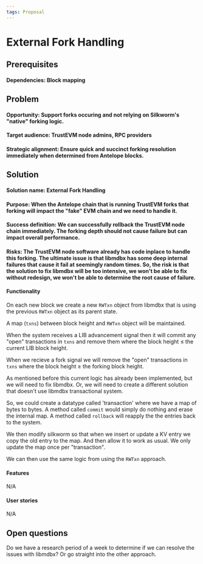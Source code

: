 ```yaml
---
tags: Proposal
---
```


# External Fork Handling

## Prerequisites
#### Dependencies: Block mapping

## Problem

#### Opportunity: Support forks occuring and not relying on Silkworm's "native" forking logic.
#### Target audience: TrustEVM node admins, RPC providers 
#### Strategic alignment: Ensure quick and succinct forking resolution immediately when determined from Antelope blocks.

## Solution

#### Solution name: External Fork Handling
#### Purpose: When the Antelope chain that is running TrustEVM forks that forking will impact the "fake" EVM chain and we need to handle it.
#### Success definition: We can successfully rollback the TrustEVM node chain immediately. The forking depth should not cause failure but can impact overall performance.
#### Risks: The TrustEVM node software already has code inplace to handle this forking. The ultimate issue is that libmdbx has some deep internal failures that cause it fail at seemingly random times.  So, the risk is that the solution to fix libmdbx will be too intensive, we won't be able to fix without redesign, we won't be able to determine the root cause of failure.
#### Functionality
On each new block we create a new `RWTxn` object from libmdbx that is using the previous `RWTxn` object as its parent state.

A map (`txns`) between block height and `RWTxn` object will be maintained.

When the system receives a LIB advancement signal then it will commit any "open" transactions in `txns` and remove them where the block height ≤ the current LIB block height.

When we recieve a fork signal we will remove the "open" transactions in `txns` where the block height ≥ the forking block height.

As mentioned before this current logic has already been implemented, but we will need to fix libmdbx.  Or, we will need to create a different solution that doesn't use libmdbx transactional system.

So, we could create a datatype called 'transaction' where we have a map of bytes to bytes. A method called `commit` would simply do nothing and erase the internal map. A method called `rollback` will reapply the the entries back to the system.

We then modify silkworm so that when we insert or update a KV entry we copy the old entry to the map. And then allow it to work as usual. We only update the map once per "transaction".

We can then use the same logic from using the `RWTxn` approach.

#### Features
N/A
#### User stories
N/A

## Open questions
Do we have a research period of a week to determine if we can resolve the issues with libmdbx? Or go straight into the other approach.
